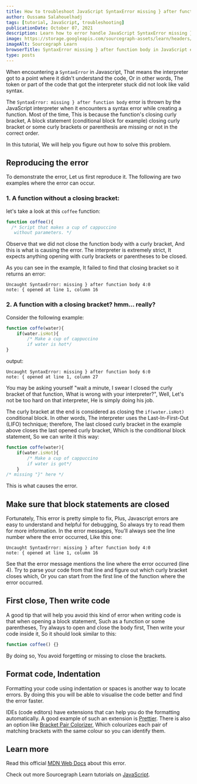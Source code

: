 ```yaml
---
title: How to troubleshoot JavaScript SyntaxError missing } after function body
author: Oussama Salahouelhadj
tags: [tutorial, JavaScript, troubleshooting]
publicationDate: October 07, 2021
description: Learn how to error handle JavaScript SyntaxError missing } after function body
image: https://storage.googleapis.com/sourcegraph-assets/learn/headers/sourcegraph-learn-header.png
imageAlt: Sourcegraph Learn
browserTitle: SyntaxError missing } after function body in JavaScript error handling
type: posts
---
```


When encountering a `SyntaxError` in Javascript, That means the interpreter got to a point where it didn't understand the code, Or in other words, The token or part of the code that got the interpreter stuck did not look like valid syntax.

The `SyntaxError: missing } after function body` error is thrown by the JavaScript interpreter when it encounters a syntax error while creating a function. Most of the time, This is because the function's closing curly bracket, A block statement (conditional block for example) closing curly bracket or some curly brackets or parenthesis are missing or not in the correct order.

In this tutorial, We will help you figure out how to solve this problem.

## Reproducing the error

To demonstrate the error, Let us first reproduce it.
The following are two examples where the error can occur.

### 1. A function without a closing bracket:

let's take a look at this `coffee` function:

```javascript
function coffee(){
  /* Script that makes a cup of cappuccino
   without parameters. */

```

Observe that we did not close the function body with a curly bracket, And this is what is causing the error. The interpreter is extremely strict, It expects anything opening with curly brackets or parentheses to be closed.

As you can see in the example, It failed to find that closing bracket so it returns an error:

```
Uncaught SyntaxError: missing } after function body 4:0
note: { opened at line 1, column 16
```

### 2. A function with a closing bracket? hmm... really?

Consider the following example:

```javascript
function coffe(water){
    if(water.isHot){
        /* Make a cup of cappuccino
        if water is hot*/
}

```

output:

```
Uncaught SyntaxError: missing } after function body 6:0
note: { opened at line 1, column 27
```

You may be asking yourself "wait a minute, I swear I closed the curly bracket of that function, What is wrong with your interpreter?", Well, Let's not be too hard on that interpreter, He is simply doing his job.

The curly bracket at the end is considered as closing the `if(water.isHot)` conditional block. In other words, The interpreter uses the Last-In-First-Out (LIFO) technique; therefore, The last closed curly bracket in the example above closes the last opened curly bracket, Which is the conditional block statement, So we can write it this way:

```javascript
function coffe(water){
    if(water.isHot){
        /* Make a cup of cappuccino
        if water is got*/
    }
/* missing "}" here */
```

This is what causes the error.

## Make sure that block statements are closed

Fortunately, This error is pretty simple to fix, Plus, Javascript errors are easy to understand and helpful for debugging, So always try to read them for more information. In the error messages, You'll always see the line number where the error occurred, Like this one:

```
Uncaught SyntaxError: missing } after function body 4:0
note: { opened at line 1, column 16
```

See that the error message mentions the line where the error occurred (line 4). Try to parse your code from that line and figure out which curly bracket closes which, Or you can start from the first line of the function where the error occurred.

## First close, Then write code

A good tip that will help you avoid this kind of error when writing code is that when opening a block statement, Such as a function or some parentheses, Try always to open and close the body first, Then write your code inside it, So it should look similar to this:

```javascript
function coffee() {}
```

By doing so, You avoid forgetting or missing to close the brackets.

## Format code, Indentation

Formatting your code using indentation or spaces is another way to locate errors. By doing this you will be able to visualise the code better and find the error faster.

IDEs (code editors) have extensions that can help you do the formatting automatically. A good example of such an extension is [Prettier](https://prettier.io/). There is also an option like [Bracket Pair Colorizer](https://marketplace.visualstudio.com/items?itemName=CoenraadS.bracket-pair-colorizer-2), Which colourizes each pair of matching brackets with the same colour so you can identify them.

## Learn more

Read this official [MDN Web Docs](https://developer.mozilla.org/en-US/docs/Web/JavaScript/Reference/Errors/Missing_curly_after_function_body) about this error.

<SourcegraphSearch query="SyntaxError: missing } after function body" patternType="literal"/>

Check out more Sourcegraph Learn tutorials on [JavaScript](https://learn.sourcegraph.com/tags/javascript).

